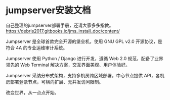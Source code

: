 # jumpserver安装文档

自己整理的jumpserver部署手册，还请大家多多指教。
https://debris2017.gitbooks.io/jms_install_doc/content/

Jumpserver 是全球首款完全开源的堡垒机，使用 GNU GPL v2.0 开源协议，是符合 4A 的专业运维审计系统。

Jumpserver 使用 Python / Django 进行开发，遵循 Web 2.0 规范，配备了业界领先的 Web Terminal 解决方案，交互界面美观、用户体验好。

Jumpserver 采纳分布式架构，支持多机房跨区域部署，中心节点提供 API，各机房部署登录节点，可横向扩展、无并发访问限制。

改变世界，从一点点开始。

